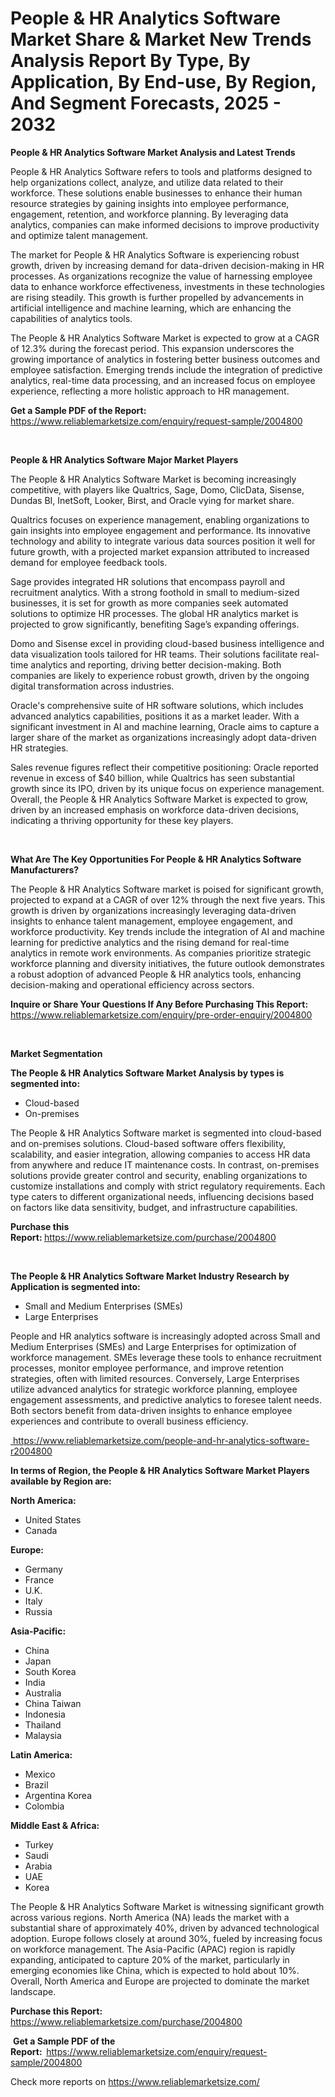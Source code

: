 <p><h1>People & HR Analytics Software Market Share & Market New Trends Analysis Report By Type, By Application, By End-use, By Region, And Segment Forecasts, 2025 - 2032</h1></p><p><strong>People & HR Analytics Software Market Analysis and Latest Trends</strong></p>
<p><p>People & HR Analytics Software refers to tools and platforms designed to help organizations collect, analyze, and utilize data related to their workforce. These solutions enable businesses to enhance their human resource strategies by gaining insights into employee performance, engagement, retention, and workforce planning. By leveraging data analytics, companies can make informed decisions to improve productivity and optimize talent management.</p><p>The market for People & HR Analytics Software is experiencing robust growth, driven by increasing demand for data-driven decision-making in HR processes. As organizations recognize the value of harnessing employee data to enhance workforce effectiveness, investments in these technologies are rising steadily. This growth is further propelled by advancements in artificial intelligence and machine learning, which are enhancing the capabilities of analytics tools.</p><p>The People & HR Analytics Software Market is expected to grow at a CAGR of 12.3% during the forecast period. This expansion underscores the growing importance of analytics in fostering better business outcomes and employee satisfaction. Emerging trends include the integration of predictive analytics, real-time data processing, and an increased focus on employee experience, reflecting a more holistic approach to HR management.</p></p>
<p><strong>Get a Sample PDF of the Report:&nbsp;</strong> <a href="https://www.reliablemarketsize.com/enquiry/request-sample/2004800?utm_campaign=3458&utm_medium=2&utm_source=Github&utm_content=ia&utm_term=29032025&utm_id=people-hr-analytics-software">https://www.reliablemarketsize.com/enquiry/request-sample/2004800</a></p>
<p>&nbsp;</p>
<p><strong>People & HR Analytics Software Major Market Players</strong></p>
<p><p>The People & HR Analytics Software Market is becoming increasingly competitive, with players like Qualtrics, Sage, Domo, ClicData, Sisense, Dundas BI, InetSoft, Looker, Birst, and Oracle vying for market share. </p><p>Qualtrics focuses on experience management, enabling organizations to gain insights into employee engagement and performance. Its innovative technology and ability to integrate various data sources position it well for future growth, with a projected market expansion attributed to increased demand for employee feedback tools.</p><p>Sage provides integrated HR solutions that encompass payroll and recruitment analytics. With a strong foothold in small to medium-sized businesses, it is set for growth as more companies seek automated solutions to optimize HR processes. The global HR analytics market is projected to grow significantly, benefiting Sage’s expanding offerings.</p><p>Domo and Sisense excel in providing cloud-based business intelligence and data visualization tools tailored for HR teams. Their solutions facilitate real-time analytics and reporting, driving better decision-making. Both companies are likely to experience robust growth, driven by the ongoing digital transformation across industries.</p><p>Oracle's comprehensive suite of HR software solutions, which includes advanced analytics capabilities, positions it as a market leader. With a significant investment in AI and machine learning, Oracle aims to capture a larger share of the market as organizations increasingly adopt data-driven HR strategies.</p><p>Sales revenue figures reflect their competitive positioning: Oracle reported revenue in excess of $40 billion, while Qualtrics has seen substantial growth since its IPO, driven by its unique focus on experience management. Overall, the People & HR Analytics Software Market is expected to grow, driven by an increased emphasis on workforce data-driven decisions, indicating a thriving opportunity for these key players.</p></p>
<p>&nbsp;</p>
<p><strong>What Are The Key Opportunities For People & HR Analytics Software Manufacturers?</strong></p>
<p><p>The People & HR Analytics Software market is poised for significant growth, projected to expand at a CAGR of over 12% through the next five years. This growth is driven by organizations increasingly leveraging data-driven insights to enhance talent management, employee engagement, and workforce productivity. Key trends include the integration of AI and machine learning for predictive analytics and the rising demand for real-time analytics in remote work environments. As companies prioritize strategic workforce planning and diversity initiatives, the future outlook demonstrates a robust adoption of advanced People & HR analytics tools, enhancing decision-making and operational efficiency across sectors.</p></p>
<p><strong>Inquire or Share Your Questions If Any Before Purchasing This Report:</strong> <a href="https://www.reliablemarketsize.com/enquiry/pre-order-enquiry/2004800?utm_campaign=3458&utm_medium=2&utm_source=Github&utm_content=ia&utm_term=29032025&utm_id=people-hr-analytics-software">https://www.reliablemarketsize.com/enquiry/pre-order-enquiry/2004800</a></p>
<p>&nbsp;</p>
<p><strong>Market Segmentation</strong></p>
<p><strong>The People & HR Analytics Software Market Analysis by types is segmented into:</strong></p>
<p><ul><li>Cloud-based</li><li>On-premises</li></ul></p>
<p><p>The People & HR Analytics Software market is segmented into cloud-based and on-premises solutions. Cloud-based software offers flexibility, scalability, and easier integration, allowing companies to access HR data from anywhere and reduce IT maintenance costs. In contrast, on-premises solutions provide greater control and security, enabling organizations to customize installations and comply with strict regulatory requirements. Each type caters to different organizational needs, influencing decisions based on factors like data sensitivity, budget, and infrastructure capabilities.</p></p>
<p><strong>Purchase this Report:&nbsp;</strong><a href="https://www.reliablemarketsize.com/purchase/2004800?utm_campaign=3458&utm_medium=2&utm_source=Github&utm_content=ia&utm_term=29032025&utm_id=people-hr-analytics-software">https://www.reliablemarketsize.com/purchase/2004800</a></p>
<p>&nbsp;</p>
<p><strong>The People & HR Analytics Software Market Industry Research by Application is segmented into:</strong></p>
<p><ul><li>Small and Medium Enterprises (SMEs)</li><li>Large Enterprises</li></ul></p>
<p><p>People and HR analytics software is increasingly adopted across Small and Medium Enterprises (SMEs) and Large Enterprises for optimization of workforce management. SMEs leverage these tools to enhance recruitment processes, monitor employee performance, and improve retention strategies, often with limited resources. Conversely, Large Enterprises utilize advanced analytics for strategic workforce planning, employee engagement assessments, and predictive analytics to foresee talent needs. Both sectors benefit from data-driven insights to enhance employee experiences and contribute to overall business efficiency.</p></p>
<p><a href="https://www.reliablemarketsize.com/people-and-hr-analytics-software-r2004800?utm_campaign=3458&utm_medium=2&utm_source=Github&utm_content=ia&utm_term=29032025&utm_id=people-hr-analytics-software">&nbsp;https://www.reliablemarketsize.com/people-and-hr-analytics-software-r2004800</a></p>
<p><strong>In terms of Region, the People & HR Analytics Software Market Players available by Region are:</strong></p>
<p>
    <p> <strong> North America: </strong>
        <ul>
            <li>United States</li>
            <li>Canada</li>
        </ul>
        </p> 
    <p> <strong> Europe: </strong>
        <ul>
            <li>Germany</li>
            <li>France</li>
            <li>U.K.</li>
            <li>Italy</li>
            <li>Russia</li>
        </ul>
        </p> 
    <p> <strong> Asia-Pacific: </strong>
        <ul>
            <li>China</li>
            <li>Japan</li>
            <li>South Korea</li>
            <li>India</li>
            <li>Australia</li>
            <li>China Taiwan</li>
            <li>Indonesia</li>
            <li>Thailand</li>
            <li>Malaysia</li>
        </ul>
        </p> 
    <p> <strong> Latin America: </strong>
        <ul>
            <li>Mexico</li>
            <li>Brazil</li>
            <li>Argentina Korea</li>
            <li>Colombia</li>
        </ul>
        </p> 
    <p> <strong> Middle East & Africa: </strong>
        <ul>
            <li>Turkey</li>
            <li>Saudi</li>
            <li>Arabia</li>
            <li>UAE</li>
            <li>Korea</li>
        </ul>
    </p>
    </p>
<p><p>The People & HR Analytics Software Market is witnessing significant growth across various regions. North America (NA) leads the market with a substantial share of approximately 40%, driven by advanced technological adoption. Europe follows closely at around 30%, fueled by increasing focus on workforce management. The Asia-Pacific (APAC) region is rapidly expanding, anticipated to capture 20% of the market, particularly in emerging economies like China, which is expected to hold about 10%. Overall, North America and Europe are projected to dominate the market landscape.</p></p>
<p><strong>Purchase this Report: </strong><a href="https://www.reliablemarketsize.com/purchase/2004800?utm_campaign=3458&utm_medium=2&utm_source=Github&utm_content=ia&utm_term=29032025&utm_id=people-hr-analytics-software">https://www.reliablemarketsize.com/purchase/2004800</a></p>
<p>&nbsp;<strong>Get a Sample PDF of the Report:&nbsp;&nbsp;</strong><a href="https://www.reliablemarketsize.com/enquiry/request-sample/2004800?utm_campaign=3458&utm_medium=2&utm_source=Github&utm_content=ia&utm_term=29032025&utm_id=people-hr-analytics-software">https://www.reliablemarketsize.com/enquiry/request-sample/2004800</a></p>
<p><strong></strong></p>
<p>Check more reports on <a href="https://www.reliablemarketsize.com/?utm_campaign=3458&utm_medium=2&utm_source=Github&utm_content=ia&utm_term=29032025&utm_id=people-hr-analytics-software">https://www.reliablemarketsize.com/</a></p>